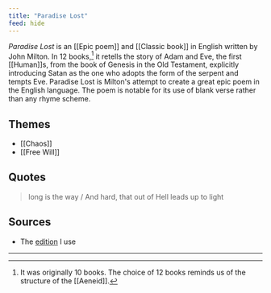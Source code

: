 ```yaml
---
title: "Paradise Lost"
feed: hide
---
```


_Paradise Lost_ is an [[Epic poem]] and [[Classic book]] in English written by John Milton. In 12 books,[^number-books] it retells the story of Adam and Eve, the first [[Human]]s, from the book of Genesis in the Old Testament, explicitly introducing Satan as the one who adopts the form of the serpent and tempts Eve. Paradise Lost is Milton's attempt to create a great epic poem in the English language. The poem is notable for its use of blank verse rather than any rhyme scheme. 

[^number-books]: It was originally 10 books. The choice of 12 books reminds us of the structure of the [[Aeneid]].


## Themes

* [[Chaos]] <!-- TODO -->
* [[Free Will]]

## Quotes

> long is the way / And hard, that out of Hell leads up to light

## Sources
* The [edition](https://www.worldcat.org/title/paradise-lost/oclc/751382218) I use

---